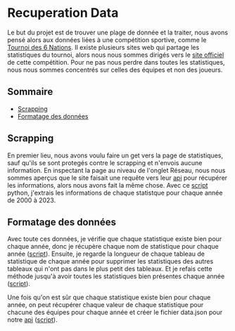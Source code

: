 # Recuperation Data

Le but du projet est de trouver une plage de donnée et la traiter, nous avons pensé alors aux données liées à une compétition sportive, comme le [Tournoi des 6 Nations](https://fr.wikipedia.org/wiki/Tournoi_des_Six_Nations). Il existe plusieurs sites web qui partage les statistiques du tournoi, alors nous nous sommes dirigés vers le [site officiel](https://www.sixnationsrugby.com/en/m6n/stats/2024?tab=teams) de cette compétition. Pour ne pas nous perdre dans toutes les statistiques, nous nous sommes concentrés sur celles des équipes et non des joueurs.

## Sommaire

- [Scrapping](README.md#scrapping)
- [Formatage des données](README.md#formatage-des-données)


## Scrapping 

En premier lieu, nous avons voulu faire un get vers la page de statistiques, sauf qu'ils se sont protegés contre le scrapping et n'envois aucune information. En inspectant la page au niveau de l'onglet Réseau, nous nous sommes aperçus que le site faisait une requête vers leur [api](https://stats-api.stadion.io/api/RU/competitions/topStats/seasontotal/301/2023) pour récupérer les informations, alors nous avons fait la même chose. Avec ce [script](./scriptsPy/recupDataBrut.py) python, j'extrais les informations de chaque statistque pour chaque année de 2000 à 2023.

## Formatage des données

Avec toute ces données, je vérifie que chaque statistique existe bien pour chaque année, donc je récupère chaque nom de statistique pour chaque année ([script](./scriptsPy/recup_stats.py)). Ensuite, je regarde la longueur de chaque tableau de statistique de chaque année pour supprimer les statistiques des autres tableaux qui n'ont pas dans le plus petit des tableaux. Et je refais cette méthode jusqu'à avoir toutes les statistiques bien présentes chaque année ([script](./scriptsPy/triage_stats.py)). 

Une fois qu'on est sûr que chaque statistique existe bien pour chaque année, on peut récupérer chaque valeur de chaque statistique pour chacune des équipes pour chaque année et créer le fichier data.json pour notre [api](../API/README.md) ([script](./scriptsPy/creation_data.py)).